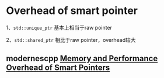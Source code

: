 # Overhead of smart pointer

1、`std::unique_ptr` 基本上相当于raw pointer

2、`std::shared_ptr` 相比于raw pointer，overhead较大

## modernescpp [Memory and Performance Overhead of Smart Pointers](https://www.modernescpp.com/index.php/memory-and-performance-overhead-of-smart-pointer)